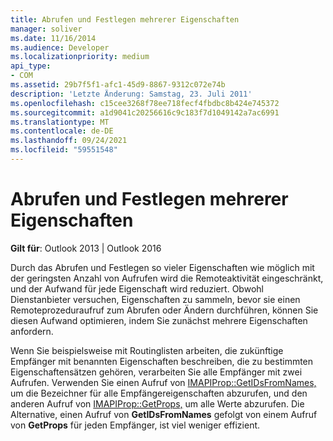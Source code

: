 ```yaml
---
title: Abrufen und Festlegen mehrerer Eigenschaften
manager: soliver
ms.date: 11/16/2014
ms.audience: Developer
ms.localizationpriority: medium
api_type:
- COM
ms.assetid: 29b7f5f1-afc1-45d9-8867-9312c072e74b
description: 'Letzte Änderung: Samstag, 23. Juli 2011'
ms.openlocfilehash: c15cee3268f78ee718fecf4fbdbc8b424e745372
ms.sourcegitcommit: a1d9041c20256616c9c183f7d1049142a7ac6991
ms.translationtype: MT
ms.contentlocale: de-DE
ms.lasthandoff: 09/24/2021
ms.locfileid: "59551548"
---
```

# <a name="getting-and-setting-multiple-properties"></a>Abrufen und Festlegen mehrerer Eigenschaften

**Gilt für**: Outlook 2013 | Outlook 2016 
  
Durch das Abrufen und Festlegen so vieler Eigenschaften wie möglich mit der geringsten Anzahl von Aufrufen wird die Remoteaktivität eingeschränkt, und der Aufwand für jede Eigenschaft wird reduziert. Obwohl Dienstanbieter versuchen, Eigenschaften zu sammeln, bevor sie einen Remoteprozeduraufruf zum Abrufen oder Ändern durchführen, können Sie diesen Aufwand optimieren, indem Sie zunächst mehrere Eigenschaften anfordern.
  
Wenn Sie beispielsweise mit Routinglisten arbeiten, die zukünftige Empfänger mit benannten Eigenschaften beschreiben, die zu bestimmten Eigenschaftensätzen gehören, verarbeiten Sie alle Empfänger mit zwei Aufrufen. Verwenden Sie einen Aufruf von [IMAPIProp::GetIDsFromNames,](imapiprop-getidsfromnames.md) um die Bezeichner für alle Empfängereigenschaften abzurufen, und den anderen Aufruf von [IMAPIProp::GetProps,](imapiprop-getprops.md) um alle Werte abzurufen. Die Alternative, einen Aufruf von **GetIDsFromNames** gefolgt von einem Aufruf von **GetProps** für jeden Empfänger, ist viel weniger effizient. 
  

